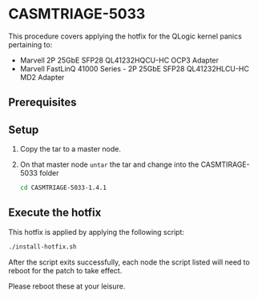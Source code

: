 # CASMTRIAGE-5033

This procedure covers applying the hotfix for the QLogic kernel panics pertaining to:

- Marvell 2P 25GbE SFP28 QL41232HQCU-HC OCP3 Adapter
- Marvell FastLinQ 41000 Series - 2P 25GbE SFP28 QL41232HLCU-HC MD2 Adapter

## Prerequisites

## Setup

1. Copy the tar to a master node.
2. On that master node `untar` the tar and change into the CASMTIRAGE-5033 folder

   ```bash
   cd CASMTRIAGE-5033-1.4.1
   ```

## Execute the hotfix

This hotfix is applied by applying the following script:

```bash
./install-hotfix.sh
```

After the script exits successfully, each node the script listed will need to reboot for the patch to take effect.

Please reboot these at your leisure.
